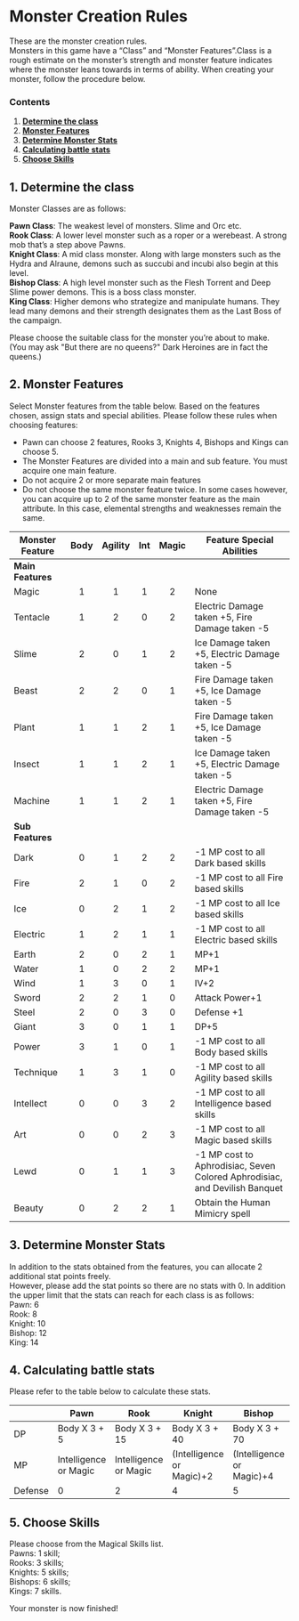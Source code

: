 # Monster Creation Rules

These are the monster creation rules.
\
Monsters in this game have a “Class” and “Monster Features”.Class is a rough estimate on the monster’s strength and monster feature indicates where the monster leans towards in terms of ability. When creating your monster, follow the procedure below.

### Contents
1. [**Determine the class**](https://github.com/Atmo26/crisisheroine/blob/master/Monster%20Creation%20Rules.md#1-determine-the-class)
2. [**Monster Features**](https://github.com/Atmo26/crisisheroine/blob/master/Monster%20Creation%20Rules.md#2-monster-features)
3. [**Determine Monster Stats**](https://github.com/Atmo26/crisisheroine/blob/master/Monster%20Creation%20Rules.md#3-determine-monster-stats)
4. [**Calculating battle stats**](https://github.com/Atmo26/crisisheroine/blob/master/Monster%20Creation%20Rules.md#4-calculating-battle-stats)
5. [**Choose Skills**](https://github.com/Atmo26/crisisheroine/blob/master/Monster%20Creation%20Rules.md#5-choose-skills)

## 1. Determine the class

Monster Classes are as follows:

**Pawn Class**: The weakest level of monsters. Slime and Orc etc.
\
**Rook Class**: A lower level monster such as a roper or a werebeast. A strong mob that’s a step above Pawns.
\
**Knight Class**: A mid class monster. Along with large monsters such as the Hydra and Alraune, demons such as succubi and incubi also begin at this level.
\
**Bishop Class**: A high level monster such as the Flesh Torrent and Deep Slime power demons. This is a boss class monster.
\
**King Class**: Higher demons who strategize and manipulate humans. They lead many demons and their strength designates them as the Last Boss of the campaign.
 
Please choose the suitable class for the monster you’re about to make.
\
(You may ask "But there are no queens?" Dark Heroines are in fact the queens.)

## 2. Monster Features

Select Monster features from the table below. Based on the features chosen, assign stats and special abilities. Please follow these rules when choosing features:

* Pawn can choose 2 features, Rooks 3, Knights 4, Bishops and Kings can choose 5.
* The Monster Features are divided into a main and sub feature. You must acquire one main feature.
* Do not acquire 2 or more separate main features
* Do not choose the same monster feature twice. In some cases however, you can acquire up to 2 of the same monster feature as the main attribute. In this case, elemental strengths and weaknesses remain the same.

| Monster Feature | Body | Agility | Int | Magic | Feature Special Abilities |
| - | :-: | :-: | :-: | :-: | - |
| **Main Features** |
|Magic | 1 | 1 | 1 | 2 | None|
|Tentacle | 1 | 2 | 0 | 2 | Electric Damage taken +5, Fire Damage taken -5|
|Slime | 2 | 0 | 1 | 2 | Ice Damage taken +5, Electric Damage taken -5|
|Beast | 2 | 2 | 0 | 1 | Fire Damage taken +5, Ice Damage taken -5|
|Plant | 1 | 1 | 2 | 1 | Fire Damage taken +5, Ice Damage taken -5|
|Insect | 1 | 1 | 2 | 1 | Ice Damage taken +5, Electric Damage taken -5|
|Machine | 1 | 1 | 2 | 1 | Electric Damage taken +5, Fire Damage taken -5|
| **Sub Features** |
|Dark |0 |1 |2 |2 |-1 MP cost to all Dark based skills|
|Fire |2 |1 |0 |2 |-1 MP cost to all Fire based skills| 
|Ice |0 |2 |1 |2 |-1 MP cost to all Ice based skills|
|Electric |1 |2 |1 |1 |-1 MP cost to all Electric based skills|
|Earth |2 |0 |2 |1 |MP+1|
|Water |1 |0 |2 |2 |MP+1|
|Wind |1 |3 |0 |1 |IV+2|
|Sword |2 |2 |1 |0 |Attack Power+1|
|Steel |2 |0 |3 |0 |Defense +1|
|Giant |3 |0 |1 |1 |DP+5|
|Power |3 |1 |0 |1 |-1 MP cost to all Body based skills|
|Technique |1 |3 |1 |0 |-1 MP cost to all Agility based skills|
|Intellect |0 |0 |3 |2 |-1 MP cost to all Intelligence based skills|
|Art |0 |0 |2 |3 |-1 MP cost to all Magic based skills|
|Lewd |0 |1 |1 |3 |-1 MP cost to Aphrodisiac, Seven Colored Aphrodisiac, and Devilish Banquet|
|Beauty | 0 | 2 | 2 | 1 | Obtain the Human Mimicry spell|

## 3. Determine Monster Stats

In addition to the stats obtained from the features, you can allocate 2 additional stat points freely.
\
However, please add the stat points so there are no stats with 0. In addition the upper limit that the stats can reach for
each class is as follows:
\
Pawn: 6
\
Rook: 8
\
Knight: 10
\
Bishop: 12
\
King: 14

## 4. Calculating battle stats

Please refer to the table below to calculate these stats.

| | Pawn | Rook | Knight | Bishop | King |
|-|-|-|-|-|-|
|DP |Body X 3 + 5 |Body X 3 + 15 |Body X 3 + 40 |Body X 3 + 70 |Body X 3 + 100
|MP |Intelligence or Magic |Intelligence or Magic |(Intelligence or Magic)+2 |(Intelligence or Magic)+4 |(Intelligence or Magic)+6
|Defense |0 |2 |4| 5| 6|

## 5. Choose Skills

Please choose from the Magical Skills list.
\
Pawns: 1 skill;
\
Rooks: 3 skills;
\
Knights: 5 skills;
\
Bishops: 6 skills;
\
Kings: 7 skills.

Your monster is now finished!

